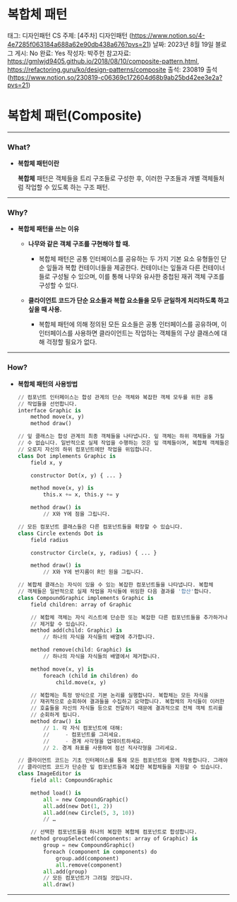 # 복합체 패턴

태그: 디자인패턴
CS 주제: [4주차] 디자인패턴 (https://www.notion.so/4-4e7285f063184a688a62e90db438a676?pvs=21)
날짜: 2023년 8월 19일
블로그 게시: No
완료: Yes
작성자: 박주헌
참고자료: https://gmlwjd9405.github.io/2018/08/10/composite-pattern.html, https://refactoring.guru/ko/design-patterns/composite
출석: 230819 출석 (https://www.notion.so/230819-c06369c172604d68b9ab25bd42ee3e2a?pvs=21)

# 복합체 패턴(Composite)

---

### What?

- **복합체 패턴이란**
    
    **복합체** 패턴은 객체들을 트리 구조들로 구성한 후, 이러한 구조들과 개별 객체들처럼 작업할 수 있도록 하는 구조 패턴.
    

---

### Why?

- **복합체 패턴을 쓰는 이유**
    - **나무와 같은 객체 구조를 구현해야 할 때.**
        - 복합체 패턴은 공통 인터페이스를 공유하는 두 가지 기본 요소 유형들인 단순 잎들과 복합 컨테이너들을 제공한다. 컨테이너는 잎들과 다른 컨테이너들로 구성될 수 있으며, 이를 통해 나무와 유사한 중첩된 재귀 객체 구조를 구성할 수 있다.
    
    - **클라이언트 코드가 단순 요소들과 복합 요소들을 모두 균일하게 처리하도록 하고 싶을 때 사용.**
        - 복합체 패턴에 의해 정의된 모든 요소들은 공통 인터페이스를 공유하며, 이 인터페이스를 사용하면 클라이언트는 작업하는 객체들의 구상 클래스에 대해 걱정할 필요가 없다.

---

### How?

- **복합체 패턴의 사용방법**
    
    ```python
    // 컴포넌트 인터페이스는 합성 관계의 단순 객체와 복잡한 객체 모두를 위한 공통
    // 작업들을 선언합니다.
    interface Graphic is
        method move(x, y)
        method draw()
    
    // 잎 클래스는 합성 관계의 최종 객체들을 나타냅니다. 잎 객체는 하위 객체들을 가질
    // 수 없습니다. 일반적으로 실제 작업을 수행하는 것은 잎 객체들이며, 복합체 객체들은
    // 오로지 자신의 하위 컴포넌트에만 작업을 위임합니다.
    class Dot implements Graphic is
        field x, y
    
        constructor Dot(x, y) { ... }
    
        method move(x, y) is
            this.x += x, this.y += y
    
        method draw() is
            // X와 Y에 점을 그립니다.
    
    // 모든 컴포넌트 클래스들은 다른 컴포넌트들을 확장할 수 있습니다.
    class Circle extends Dot is
        field radius
    
        constructor Circle(x, y, radius) { ... }
    
        method draw() is
            // X와 Y에 반지름이 R인 원을 그립니다.
    
    // 복합체 클래스는 자식이 있을 수 있는 복잡한 컴포넌트들을 나타냅니다. 복합체
    // 객체들은 일반적으로 실제 작업을 자식들에 위임한 다음 결과를 '합산'합니다.
    class CompoundGraphic implements Graphic is
        field children: array of Graphic
    
        // 복합체 객체는 자식 리스트에 단순한 또는 복잡한 다른 컴포넌트들을 추가하거나
        // 제거할 수 있습니다.
        method add(child: Graphic) is
            // 하나의 자식을 자식들의 배열에 추가합니다.
    
        method remove(child: Graphic) is
            // 하나의 자식을 자식들의 배열에서 제거합니다.
    
        method move(x, y) is
            foreach (child in children) do
                child.move(x, y)
    
        // 복합체는 특정 방식으로 기본 논리를 실행합니다. 복합체는 모든 자식을
        // 재귀적으로 순회하여 결과들을 수집하고 요약합니다. 복합체의 자식들이 이러한
        // 호출들을 자신의 자식들 등으로 전달하기 때문에 결과적으로 전체 객체 트리를
        // 순회하게 됩니다.
        method draw() is
            // 1. 각 자식 컴포넌트에 대해:
            //     - 컴포넌트를 그리세요.
            //     - 경계 사각형을 업데이트하세요.
            // 2. 경계 좌표를 사용하여 점선 직사각형을 그리세요.
    
    // 클라이언트 코드는 기초 인터페이스를 통해 모든 컴포넌트와 함께 작동합니다. 그래야
    // 클라이언트 코드가 단순한 잎 컴포넌트들과 복잡한 복합체들을 지원할 수 있습니다.
    class ImageEditor is
        field all: CompoundGraphic
    
        method load() is
            all = new CompoundGraphic()
            all.add(new Dot(1, 2))
            all.add(new Circle(5, 3, 10))
            // …
    
        // 선택한 컴포넌트들을 하나의 복잡한 복합체 컴포넌트로 합성합니다.
        method groupSelected(components: array of Graphic) is
            group = new CompoundGraphic()
            foreach (component in components) do
                group.add(component)
                all.remove(component)
            all.add(group)
            // 모든 컴포넌트가 그려질 것입니다.
            all.draw()
    ```
    

---